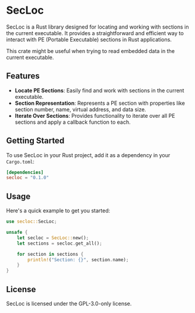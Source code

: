 # SecLoc

SecLoc is a Rust library designed for locating and working with sections in the current executable. It provides a straightforward and efficient way to interact with PE (Portable Executable) sections in Rust applications.

This crate might be useful when trying to read embedded data in the current executable.

## Features

- **Locate PE Sections**: Easily find and work with sections in the current executable.
- **Section Representation**: Represents a PE section with properties like section number, name, virtual address, and data size.
- **Iterate Over Sections**: Provides functionality to iterate over all PE sections and apply a callback function to each.

## Getting Started

To use SecLoc in your Rust project, add it as a dependency in your `Cargo.toml`:

```toml
[dependencies]
secloc = "0.1.0"
```

## Usage

Here's a quick example to get you started:

```rust
use secloc::SecLoc;

unsafe {
    let secloc = SecLoc::new();
    let sections = secloc.get_all();

    for section in sections {
        println!("Section: {}", section.name);
    }
}
```

## License

SecLoc is licensed under the GPL-3.0-only license.
